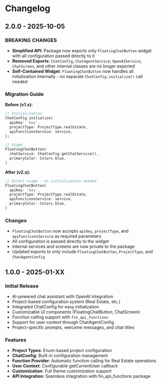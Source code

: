 # Changelog

## 2.0.0 - 2025-10-05

### BREAKING CHANGES
- **Simplified API**: Package now exports only `FloatingChatButton` widget with all configuration passed directly to it
- **Removed Exports**: `ChatConfig`, `ChatAgentService`, `OpenAIService`, `ChatScreen`, and other internal classes are no longer exported
- **Self-Contained Widget**: `FloatingChatButton` now handles all initialization internally - no separate `ChatConfig.initialize()` call needed

### Migration Guide

**Before (v1.x):**
```dart
// Initialization
ChatConfig.initialize(
  apiKey: 'key',
  projectType: ProjectType.realEstate,
  apiFunctionsService: service,
);

// Usage
FloatingChatButton(
  chatService: ChatConfig.getChatService(),
  primaryColor: Colors.blue,
)
```

**After (v2.x):**
```dart
// Direct usage - no initialization needed
FloatingChatButton(
  apiKey: 'key',
  projectType: ProjectType.realEstate,
  apiFunctionsService: service,
  primaryColor: Colors.blue,
)
```

### Changes
- `FloatingChatButton` now accepts `apiKey`, `projectType`, and `apiFunctionsService` as required parameters
- All configuration is passed directly to the widget
- Internal services and screens are now private to the package
- Updated exports to only include `FloatingChatButton`, `ProjectType`, and `ChatAgentConfig`

## 1.0.0 - 2025-01-XX

### Initial Release
- AI-powered chat assistant with OpenAI integration
- Project-based configuration system (Real Estate, etc.)
- Integrated ChatConfig for easy initialization
- Customizable UI components (FloatingChatButton, ChatScreen)
- Function calling support with `fin_api_functions`
- Support for user context through ChatAgentConfig
- Project-specific prompts, welcome messages, and chat titles

### Features
- **Project Types**: Enum-based project configuration
- **ChatConfig**: Built-in configuration management
- **Function Provider**: Automatic function calling for Real Estate operations
- **User Context**: Configurable getCurrentUser callback
- **Customization**: Full theme customization support
- **API Integration**: Seamless integration with fin_api_functions package
